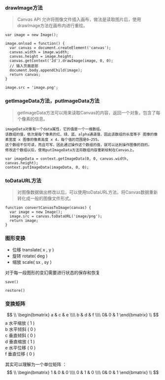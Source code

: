 ### drawImage方法
> Canvas API 允许将图像文件插入画布，做法是读取图片后，使用drawImage方法在画布内进行重绘。

```
var image = new Image();

image.onload = function() {
  var canvas = document.createElement('canvas');
  canvas.width = image.width;
  canvas.height = image.height;
  canvas.getContext('2d').drawImage(image, 0, 0);
  // 插入页面底部
  document.body.appendChild(image);
  return canvas;
}

image.src = 'image.png';
```
### getImageData方法，putImageData方法
> getImageData方法可以用来读取Canvas的内容，返回一个对象，包含了每个像素的信息。

```
imageData对象有一个data属性，它的值是一个一维数组。
该数组的值，依次是每个像素的红、绿、蓝、alpha通道值，因此该数组的长度等于 图像的像素宽度 x 图像的像素高度 x 4，每个值的范围是0–255。
这个数组不仅可读，而且可写，因此通过操作这个数组的值，就可以达到操作图像的目的。
修改这个数组以后，使用putImageData方法将数组内容重新绘制在Canvas上。

var imageData = context.getImageData(0, 0, canvas.width, canvas.height);
context.putImageData(imageData, 0, 0);
```

### toDataURL方法
> 对图像数据做出修改以后，可以使用toDataURL方法，将Canvas数据重新转化成一般的图像文件形式。

```
function convertCanvasToImage(canvas) {
  var image = new Image();
  image.src = canvas.toDataURL('image/png');
  return image;
}
```

### 图形变换

- 位移 translate( x , y )
- 旋转 rotate( deg )
- 缩放 scale( sx , sy )

对于每一段图形的变幻需要进行状态的保存和恢复
```
save()

restore()
```

### 变换矩阵  

$$
\\
\begin{bmatrix}
a & c & e \\\\
b & d & f \\\\
0& 0 & 1
\end{bmatrix}
\\
$$
a 水平缩放 ( 1 )  
b 水平倾斜 ( 0 )  
c 垂直倾斜 ( 0 )  
d 垂直缩放 ( 1 )  
e 水平位移 ( 0 )  
f  垂直位移 ( 0 )  

其实可以理解为一个单位矩阵 ：
$$
\\
\begin{bmatrix}
1 & 0 & 0 \\\\
0 & 1 & 0 \\\\
0& 0 & 1
\end{bmatrix}
\\
$$